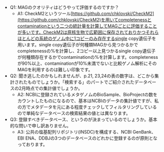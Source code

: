- Q1: MAGのクオリティはどうやって評価するのですか？
  - A1: CheckM2というツール[https://github.com/chklovski/CheckM2](https://github.com/chklovski/CheckM2)を用いてcompletenessとcontaminationという二つの統計量を計算してMAGごとに評価することが多いです。CheckM2は原核生物で広範囲に保存されておりかつそれらほとんどの系統のゲノム中に1コピーのみ存在するsingle copy遺伝子を用います。single copy遺伝子が何種類MAGから見つかるかでcompletenessの%を計算し、2コピー以上見つかるsingle copy遺伝子が何種類存在するかでcontaminationの%を計算します。completenessが90%以上、contaminationが10%未満でないと比較ゲノム解析にそのMAGを利用するのは難しい印象です。
- Q2: 聞き逃したのかもしれませんが、p.21, 23,24の表の数字は、どこから集計されたものでしょうか。「検索する」のパートでご紹介されたデータベースの2月時点での集計値でしょうか。
  - A2: NCBIに登録されているメタゲノムのBioSample、BioProjectの数をカウントしたものになるので、基本はNCBIのデータの集計値ですが、私の方でメタデータを元にある程度チェックしてフィルタリングしているので単純なデータベースの検索結果の値とは異なります。
- Q3: 登録すべきデータベース、というのが決まっているのでしょうか。基本的な問いで申し訳ありません。
  - A3: 公共の塩基配列リポジトリ(INSDC)を構成する、NCBI GenBank、EBI ENA、DDBJの3つのデータベースのどれかに登録するのが原則となっております。
